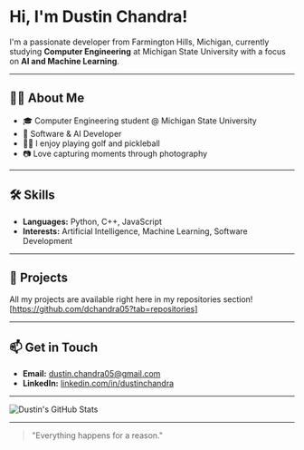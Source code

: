 # Hi, I'm Dustin Chandra!

I'm a passionate developer from Farmington Hills, Michigan, currently studying **Computer Engineering** at Michigan State University with a focus on **AI and Machine Learning**.

---

## 👨‍💻 About Me

- 🎓 Computer Engineering student @ Michigan State University
- 🤖 Software & AI Developer
- 🏌️‍♂️ I enjoy playing golf and pickleball
- 📷 Love capturing moments through photography

---

## 🛠️ Skills

- **Languages:** Python, C++, JavaScript
- **Interests:** Artificial Intelligence, Machine Learning, Software Development

---

## 🚀 Projects

All my projects are available right here in my repositories section!
[https://github.com/dchandra05?tab=repositories]

---

## 📫 Get in Touch

- **Email:** [dustin.chandra05@gmail.com](mailto:dustin.chandra05@gmail.com)
- **LinkedIn:** [linkedin.com/in/dustinchandra](https://linkedin.com/in/dustinchandra)

---

![Dustin's GitHub Stats](https://github-readme-stats.vercel.app/api?username=dchandra05&show_icons=true&hide_title=true&theme=radical)

---

> "Everything happens for a reason."
